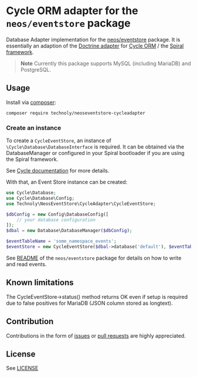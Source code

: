 # Cycle ORM adapter for the `neos/eventstore` package

Database Adapter implementation for the [neos/eventstore](https://github.com/neos/eventstore) package.
It is essentially an adaption of the [Doctrine adapter](https://github.com/neos/eventstore-doctrineadapter) for [Cycle ORM](https://cycle-orm.dev/) / the [Spiral framework](https://spiral.dev/).

> **Note**
> Currently this package supports MySQL (including MariaDB) and PostgreSQL.

## Usage

Install via [composer](https://getcomposer.org):

```shell
composer require technoly/neoseventstore-cycleadapter
```

### Create an instance

To create a `CycleEventStore`, an instance of `\Cycle\Database\DatabaseInterface` is required. It can be
obtained via the DatabaseManager or configured in your Spiral bootloader if you are using the Spiral framework.

See [Cycle documentation](https://cycle-orm.dev/docs/database-connect/current/en#instantiate-dbal) for more details.

With that, an Event Store instance can be created:

```php
use Cycle\Database;
use Cycle\Database\Config;
use Technoly\NeosEventStore\CycleAdapter\CycleEventStore;

$dbConfig = new Config\DatabaseConfig([
    // your database configuration
]);
$dbal = new Database\DatabaseManager($dbConfig);

$eventTableName = 'some_namespace_events';
$eventStore = new CycleEventStore($dbal->database('default'), $eventTableName);
```

See [README](https://github.com/neos/eventstore/blob/main/README.md#usage) of the `neos/eventstore` package for details on how to write and read events.

## Known limitations

The CycleEventStore->status() method returns OK even if setup is required due to false
positives for MariaDB (JSON column stored as longtext).

## Contribution

Contributions in the form of [issues](https://github.com/technoly/neos-eventstore-cycleadapter/issues) or [pull requests](https://github.com/technoly/neos-eventstore-cycleadapter/pulls) are highly appreciated.

## License

See [LICENSE](./LICENSE)
